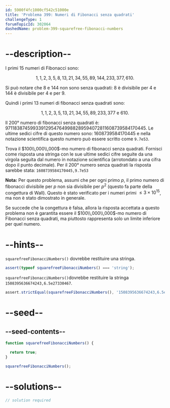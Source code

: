 ```yaml
---
id: 5900f4fc1000cf542c51000e
title: 'Problema 399: Numeri di Fibonacci senza quadrati'
challengeType: 1
forumTopicId: 302064
dashedName: problem-399-squarefree-fibonacci-numbers
---
```


# --description--

I primi 15 numeri di Fibonacci sono:

$$1,1,2,3,5,8,13,21,34,55,89,144,233,377,610.$$

Si può notare che 8 e 144 non sono senza quadrati: 8 è divisibile per 4 e 144 è divisibile per 4 e per 9.

Quindi i primi 13 numeri di fibonacci senza quadrati sono:

$$1,1,2,3,5,13,21,34,55,89,233,377 \text{ e } 610.$$

Il $200$° numero di fibonacci senza quadrati è: 971183874599339129547649988289594072811608739584170445. Le ultime sedici cifre di questo numero sono: 1608739584170445 e nella notazione scientifica questo numero può essere scritto come `9.7e53`.

Trova il $100\\,000\\,000$-mo numero di fibonacci senza quadrati. Fornisci come risposta una stringa con le sue ultime sedici cifre seguite da una virgola seguita dal numero in notazione scientifica (arrotondato a una cifra dopo il punto decimale). Per il $200$° numero senza quadrati la risposta sarebbe stata: `1608739584170445,9.7e53`

**Nota:** Per questo problema, assumi che per ogni primo $p$, il primo numero di fibonacci divisibile per $p$ non sia divisibile per $p^2$ (questo fa parte della congettura di Wall). Questo è stato verificato per i numeri primi $≤ 3 \times {10}^{15}$, ma non è stato dimostrato in generale.

Se succede che la congettura è falsa, allora la risposta accettata a questo problema non è garantita essere il $100\\,000\\,000$-mo numero di Fibonacci senza quadrati, ma piuttosto rappresenta solo un limite inferiore per quel numero.

# --hints--

`squarefreeFibonacciNumbers()` dovrebbe restituire una stringa.

```js
assert(typeof squarefreeFibonacciNumbers() === 'string');
```

`squarefreeFibonacciNumbers()`dovrebbe restituire la stringa `1508395636674243,6.5e27330467`.

```js
assert.strictEqual(squarefreeFibonacciNumbers(), '1508395636674243,6.5e27330467');
```

# --seed--

## --seed-contents--

```js
function squarefreeFibonacciNumbers() {

  return true;
}

squarefreeFibonacciNumbers();
```

# --solutions--

```js
// solution required
```
